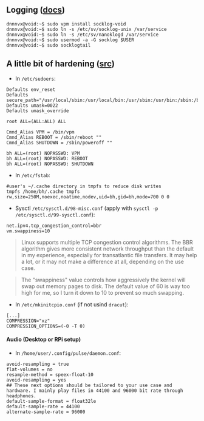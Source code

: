 ## Logging ([docs](https://docs.voidlinux.org/config/services/logging.html))

```console
dnnnvx@void:~$ sudo vpm install socklog-void
dnnnvx@void:~$ sudo ln -s /etc/sv/socklog-unix /var/service
dnnnvx@void:~$ sudo ln -s /etc/sv/nanoklogd /var/service
dnnnvx@void:~$ sudo usermod -a -G socklog $USER
dnnnvx@void:~$ sudo socklogtail
```

## A little bit of hardening ([src](https://vez.mrsk.me/linux-hardening.html))

- In `/etc/sudoers`:

```
Defaults env_reset
Defaults secure_path="/usr/local/sbin:/usr/local/bin:/usr/sbin:/usr/bin:/sbin:/bin"
Defaults umask=0022
Defaults umask_override

root ALL=(ALL:ALL) ALL

Cmnd_Alias VPM = /bin/vpm
Cmnd_Alias REBOOT = /sbin/reboot ""
Cmnd_Alias SHUTDOWN = /sbin/poweroff ""

bh ALL=(root) NOPASSWD: VPM
bh ALL=(root) NOPASSWD: REBOOT
bh ALL=(root) NOPASSWD: SHUTDOWN
```

- In `/etc/fstab`:
```
#user's ~/.cache directory in tmpfs to reduce disk writes
tmpfs /home/bh/.cache tmpfs rw,size=250M,noexec,noatime,nodev,uid=bh,gid=bh,mode=700 0 0
```

- Sysctl `/etc/sysctl.d/98-misc.conf` (apply with `sysctl -p /etc/sysctl.d/99-sysctl.conf`):

```
net.ipv4.tcp_congestion_control=bbr
vm.swappiness=10
```

> Linux supports multiple TCP congestion control algorithms. The BBR algorithm gives more consistent network throughput than the default in my experience, especially for transatlantic file transfers. It may help a lot, or it may not make a difference at all, depending on the use case.

> The "swappiness" value controls how aggressively the kernel will swap out memory pages to disk. The default value of 60 is way too high for me, so I turn it down to 10 to prevent so much swapping.

- In `/etc/mkinitcpio.conf` (if not usind `dracut`):

```
[...]
COMPRESSION="xz"
COMPRESSION_OPTIONS=(-0 -T 0)
```

#### Audio (Desktop or RPi setup) 

- In `/home/user/.config/pulse/daemon.conf`:

```
avoid-resampling = true
flat-volumes = no
resample-method = speex-float-10
avoid-resampling = yes
## These next options should be tailored to your use case and hardware. I mainly play files in 44100 and 96000 bit rate through headphones.
default-sample-format = float32le
default-sample-rate = 44100
alternate-sample-rate = 96000
```
